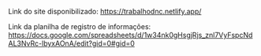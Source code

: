 Link do site disponibilizado: https://trabalhodnc.netlify.app/

Link da planilha de registro de informações: https://docs.google.com/spreadsheets/d/1w34nk0gHsgjRjs_znl7VyFspcNdAL3NvRc-lbyxAOnA/edit?gid=0#gid=0
